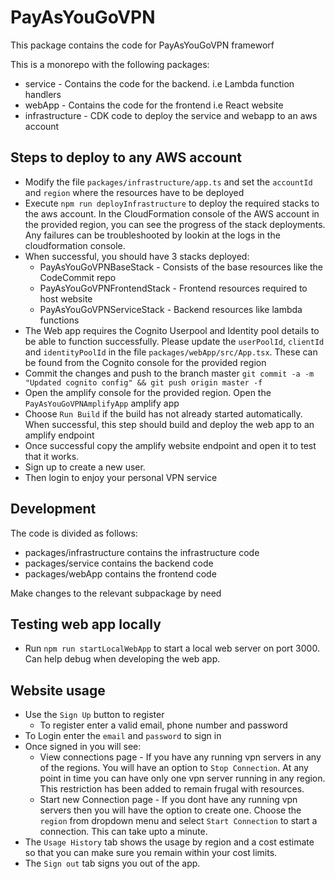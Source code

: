 # PayAsYouGoVPN
This package contains the code for PayAsYouGoVPN frameworf

This is a monorepo with the following packages:
* service - Contains the code for the backend. i.e Lambda function handlers
* webApp - Contains the code for the frontend i.e React website
* infrastructure - CDK code to deploy the service and webapp to an aws account

## Steps to deploy to any AWS account
* Modify the file `packages/infrastructure/app.ts` and set the `accountId` and `region` where the resources have to be deployed
* Execute `npm run deployInfrastructure` to deploy the required stacks to the aws account. In the CloudFormation console of the AWS account in the provided region, you can see the progress of the stack deployments. Any failures can be troubleshooted by lookin at the logs in the cloudformation console.
* When successful, you should have 3 stacks deployed:
    * PayAsYouGoVPNBaseStack - Consists of the base resources like the CodeCommit repo
    * PayAsYouGoVPNFrontendStack - Frontend resources required to host website
    * PayAsYouGoVPNServiceStack - Backend resources like lambda functions
* The Web app requires the Cognito Userpool and Identity pool details to be able to function successfully. Please update the `userPoolId`, `clientId` and `identityPoolId` in the file `packages/webApp/src/App.tsx`. These can be found from the Cognito console for the provided region
* Commit the changes and push to the branch master `git commit -a -m "Updated cognito config" && git push origin master -f`
* Open the amplify console for the provided region. Open the `PayAsYouGoVPNAmplifyApp` amplify app
* Choose `Run Build` if the build has not already started automatically. When successful, this step should build and deploy the web app to an amplify endpoint
* Once successful copy the amplify website endpoint and open it to test that it works.
* Sign up to create a new user.
* Then login to enjoy your personal VPN service

## Development

The code is divided as follows:

* packages/infrastructure contains the infrastructure code
* packages/service contains the backend code
* packages/webApp contains the frontend code

Make changes to the relevant subpackage by need

## Testing web app locally

* Run `npm run startLocalWebApp` to start a local web server on port 3000. Can help debug when developing the web app.

## Website usage
* Use the `Sign Up` button to register
    * To register enter a valid email, phone number and password
* To Login enter the `email` and `password` to sign in
* Once signed in you will see:
    * View connections page - If you have any running vpn servers in any of the regions. You will have an option to `Stop Connection`. At any point in time you can have only one vpn server running in any region. This restriction has been added to remain frugal with resources.
    * Start new Connection page - If you dont have any running vpn servers then you will have the option to create one. Choose the `region` from dropdown menu and select `Start Connection` to start a connection. This can take upto a minute.
* The `Usage History` tab shows the usage by region and a cost estimate so that you can make sure you remain within your cost limits.
* The `Sign out` tab signs you out of the app.